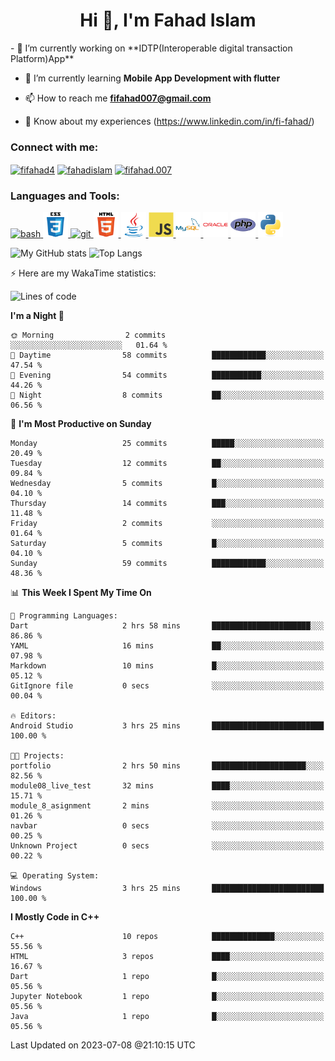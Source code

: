 <h1 align="center">Hi 👋, I'm Fahad Islam</h1>
- 🔭 I’m currently working on **IDTP(Interoperable digital transaction Platform)App**

- 🌱 I’m currently learning **Mobile App Development with flutter**

- 📫 How to reach me **fifahad007@gmail.com**

- 📄 Know about my experiences (https://www.linkedin.com/in/fi-fahad/)

<h3 align="left">Connect with me:</h3>
<p align="left">
<a href="https://twitter.com/fifahad4" target="blank"><img align="center" src="https://raw.githubusercontent.com/rahuldkjain/github-profile-readme-generator/master/src/images/icons/Social/twitter.svg" alt="fifahad4" height="30" width="40" /></a>
<a href="https://www.linkedin.com/in/fi-fahad/" target="blank"><img align="center" src="https://raw.githubusercontent.com/rahuldkjain/github-profile-readme-generator/master/src/images/icons/Social/linked-in-alt.svg" alt="fahadislam" height="30" width="40" /></a>
<a href="https://fb.com/fifahad.007" target="blank"><img align="center" src="https://raw.githubusercontent.com/rahuldkjain/github-profile-readme-generator/master/src/images/icons/Social/facebook.svg" alt="fifahad.007" height="30" width="40" /></a>
</p>

<h3 align="left">Languages and Tools:</h3>
<p align="left"> <a href="https://www.gnu.org/software/bash/" target="_blank" rel="noreferrer"> <img src="https://www.vectorlogo.zone/logos/gnu_bash/gnu_bash-icon.svg" alt="bash" width="40" height="40"/> </a> <a href="https://www.w3schools.com/css/" target="_blank" rel="noreferrer"> <img src="https://raw.githubusercontent.com/devicons/devicon/master/icons/css3/css3-original-wordmark.svg" alt="css3" width="40" height="40"/> </a> <a href="https://git-scm.com/" target="_blank" rel="noreferrer"> <img src="https://www.vectorlogo.zone/logos/git-scm/git-scm-icon.svg" alt="git" width="40" height="40"/> </a> <a href="https://www.w3.org/html/" target="_blank" rel="noreferrer"> <img src="https://raw.githubusercontent.com/devicons/devicon/master/icons/html5/html5-original-wordmark.svg" alt="html5" width="40" height="40"/> </a> <a href="https://www.java.com" target="_blank" rel="noreferrer"> <img src="https://raw.githubusercontent.com/devicons/devicon/master/icons/java/java-original.svg" alt="java" width="40" height="40"/> </a> <a href="https://developer.mozilla.org/en-US/docs/Web/JavaScript" target="_blank" rel="noreferrer"> <img src="https://raw.githubusercontent.com/devicons/devicon/master/icons/javascript/javascript-original.svg" alt="javascript" width="40" height="40"/> </a> <a href="https://www.mysql.com/" target="_blank" rel="noreferrer"> <img src="https://raw.githubusercontent.com/devicons/devicon/master/icons/mysql/mysql-original-wordmark.svg" alt="mysql" width="40" height="40"/> </a> <a href="https://www.oracle.com/" target="_blank" rel="noreferrer"> <img src="https://raw.githubusercontent.com/devicons/devicon/master/icons/oracle/oracle-original.svg" alt="oracle" width="40" height="40"/> </a> <a href="https://www.php.net" target="_blank" rel="noreferrer"> <img src="https://raw.githubusercontent.com/devicons/devicon/master/icons/php/php-original.svg" alt="php" width="40" height="40"/> </a> <a href="https://www.python.org" target="_blank" rel="noreferrer"> <img src="https://raw.githubusercontent.com/devicons/devicon/master/icons/python/python-original.svg" alt="python" width="40" height="40"/> </a> </p>

![My GitHub stats](https://github-readme-stats.vercel.app/api?username=Fahaddada47&show_icons=true&theme=radical)
![Top Langs](https://github-readme-stats.vercel.app/api/top-langs/?username=Fahaddada47&layout=donut)


⚡ Here are my WakaTime statistics:

<!--START_SECTION:waka-->
![Lines of code](https://img.shields.io/badge/From%20Hello%20World%20I%27ve%20Written-174.2%20thousand%20lines%20of%20code-blue)

**I'm a Night 🦉** 

```text
🌞 Morning                2 commits           ░░░░░░░░░░░░░░░░░░░░░░░░░   01.64 % 
🌆 Daytime                58 commits          ████████████░░░░░░░░░░░░░   47.54 % 
🌃 Evening                54 commits          ███████████░░░░░░░░░░░░░░   44.26 % 
🌙 Night                  8 commits           ██░░░░░░░░░░░░░░░░░░░░░░░   06.56 % 
```
📅 **I'm Most Productive on Sunday** 

```text
Monday                   25 commits          █████░░░░░░░░░░░░░░░░░░░░   20.49 % 
Tuesday                  12 commits          ██░░░░░░░░░░░░░░░░░░░░░░░   09.84 % 
Wednesday                5 commits           █░░░░░░░░░░░░░░░░░░░░░░░░   04.10 % 
Thursday                 14 commits          ███░░░░░░░░░░░░░░░░░░░░░░   11.48 % 
Friday                   2 commits           ░░░░░░░░░░░░░░░░░░░░░░░░░   01.64 % 
Saturday                 5 commits           █░░░░░░░░░░░░░░░░░░░░░░░░   04.10 % 
Sunday                   59 commits          ████████████░░░░░░░░░░░░░   48.36 % 
```


📊 **This Week I Spent My Time On** 

```text
💬 Programming Languages: 
Dart                     2 hrs 58 mins       ██████████████████████░░░   86.86 % 
YAML                     16 mins             ██░░░░░░░░░░░░░░░░░░░░░░░   07.98 % 
Markdown                 10 mins             █░░░░░░░░░░░░░░░░░░░░░░░░   05.12 % 
GitIgnore file           0 secs              ░░░░░░░░░░░░░░░░░░░░░░░░░   00.04 % 

🔥 Editors: 
Android Studio           3 hrs 25 mins       █████████████████████████   100.00 % 

🐱‍💻 Projects: 
portfolio                2 hrs 50 mins       █████████████████████░░░░   82.56 % 
module08_live_test       32 mins             ████░░░░░░░░░░░░░░░░░░░░░   15.71 % 
module_8_asignment       2 mins              ░░░░░░░░░░░░░░░░░░░░░░░░░   01.26 % 
navbar                   0 secs              ░░░░░░░░░░░░░░░░░░░░░░░░░   00.25 % 
Unknown Project          0 secs              ░░░░░░░░░░░░░░░░░░░░░░░░░   00.22 % 

💻 Operating System: 
Windows                  3 hrs 25 mins       █████████████████████████   100.00 % 
```

**I Mostly Code in C++** 

```text
C++                      10 repos            ██████████████░░░░░░░░░░░   55.56 % 
HTML                     3 repos             ████░░░░░░░░░░░░░░░░░░░░░   16.67 % 
Dart                     1 repo              █░░░░░░░░░░░░░░░░░░░░░░░░   05.56 % 
Jupyter Notebook         1 repo              █░░░░░░░░░░░░░░░░░░░░░░░░   05.56 % 
Java                     1 repo              █░░░░░░░░░░░░░░░░░░░░░░░░   05.56 % 
```




 Last Updated on 2023-07-08 @21:10:15 UTC
<!--END_SECTION:waka-->


